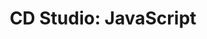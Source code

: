 ---
title: |
  CD Studio: JavaScript
ongoing: true
years: Ongoing
categories:
- Teaching
link: https://js.f24.href.blue/
description: >
  A studio course at Parsons focused on JavaScript and computer science concepts fundamentals. Through rigorous assignments and lectures, students leave with a solid understanding of what it takes to make a modern web app.
---